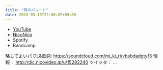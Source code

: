 ```yaml
---
title: "宵のパレード"
date: 2018-05-13T22:00:07+09:00
---
```


- [YouTube](https://www.youtube.com/watch?e6suExNkurw)
- [NicoNico](https://nico.ms/sm33205260)
- Spotify
- Bandcamp

略してよいパ DL&歌詞: https://soundcloud.com/mi_ki_ri/vbsbdadgtyf3 情報： http://dic.nicovideo.jp/u/15282240 ツイッタ： ...